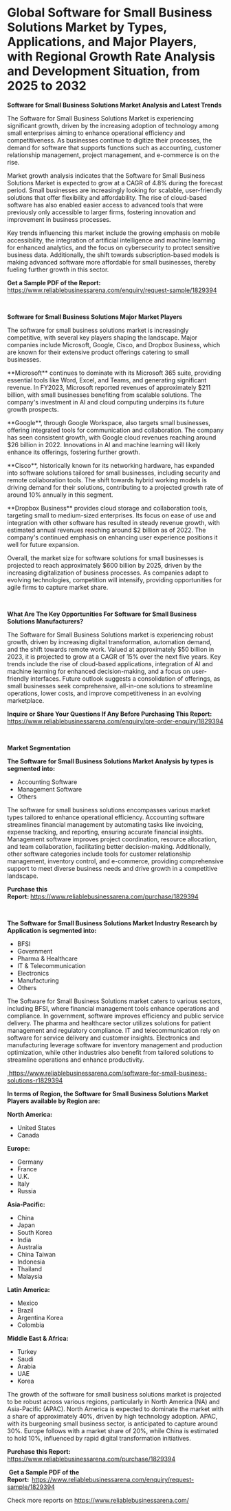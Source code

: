 <p><h1>Global Software for Small Business Solutions Market by Types, Applications, and Major Players, with Regional Growth Rate Analysis and Development Situation, from 2025 to 2032</h1></p><p><strong>Software for Small Business Solutions Market Analysis and Latest Trends</strong></p>
<p><p>The Software for Small Business Solutions Market is experiencing significant growth, driven by the increasing adoption of technology among small enterprises aiming to enhance operational efficiency and competitiveness. As businesses continue to digitize their processes, the demand for software that supports functions such as accounting, customer relationship management, project management, and e-commerce is on the rise. </p><p>Market growth analysis indicates that the Software for Small Business Solutions Market is expected to grow at a CAGR of 4.8% during the forecast period. Small businesses are increasingly looking for scalable, user-friendly solutions that offer flexibility and affordability. The rise of cloud-based software has also enabled easier access to advanced tools that were previously only accessible to larger firms, fostering innovation and improvement in business processes.</p><p>Key trends influencing this market include the growing emphasis on mobile accessibility, the integration of artificial intelligence and machine learning for enhanced analytics, and the focus on cybersecurity to protect sensitive business data. Additionally, the shift towards subscription-based models is making advanced software more affordable for small businesses, thereby fueling further growth in this sector.</p></p>
<p><strong>Get a Sample PDF of the Report:&nbsp;</strong> <a href="https://www.reliablebusinessarena.com/enquiry/request-sample/1829394?utm_campaign=3042&utm_medium=2&utm_source=Github&utm_content=ia&utm_term=26032025&utm_id=software-for-small-business-solutions">https://www.reliablebusinessarena.com/enquiry/request-sample/1829394</a></p>
<p>&nbsp;</p>
<p><strong>Software for Small Business Solutions Major Market Players</strong></p>
<p><p>The software for small business solutions market is increasingly competitive, with several key players shaping the landscape. Major companies include Microsoft, Google, Cisco, and Dropbox Business, which are known for their extensive product offerings catering to small businesses.</p><p>**Microsoft** continues to dominate with its Microsoft 365 suite, providing essential tools like Word, Excel, and Teams, and generating significant revenue. In FY2023, Microsoft reported revenues of approximately $211 billion, with small businesses benefiting from scalable solutions. The company's investment in AI and cloud computing underpins its future growth prospects.</p><p>**Google**, through Google Workspace, also targets small businesses, offering integrated tools for communication and collaboration. The company has seen consistent growth, with Google cloud revenues reaching around $26 billion in 2022. Innovations in AI and machine learning will likely enhance its offerings, fostering further growth.</p><p>**Cisco**, historically known for its networking hardware, has expanded into software solutions tailored for small businesses, including security and remote collaboration tools. The shift towards hybrid working models is driving demand for their solutions, contributing to a projected growth rate of around 10% annually in this segment.</p><p>**Dropbox Business** provides cloud storage and collaboration tools, targeting small to medium-sized enterprises. Its focus on ease of use and integration with other software has resulted in steady revenue growth, with estimated annual revenues reaching around $2 billion as of 2022. The company's continued emphasis on enhancing user experience positions it well for future expansion.</p><p>Overall, the market size for software solutions for small businesses is projected to reach approximately $600 billion by 2025, driven by the increasing digitalization of business processes. As companies adapt to evolving technologies, competition will intensify, providing opportunities for agile firms to capture market share.</p></p>
<p>&nbsp;</p>
<p><strong>What Are The Key Opportunities For Software for Small Business Solutions Manufacturers?</strong></p>
<p><p>The Software for Small Business Solutions market is experiencing robust growth, driven by increasing digital transformation, automation demand, and the shift towards remote work. Valued at approximately $50 billion in 2023, it is projected to grow at a CAGR of 15% over the next five years. Key trends include the rise of cloud-based applications, integration of AI and machine learning for enhanced decision-making, and a focus on user-friendly interfaces. Future outlook suggests a consolidation of offerings, as small businesses seek comprehensive, all-in-one solutions to streamline operations, lower costs, and improve competitiveness in an evolving marketplace.</p></p>
<p><strong>Inquire or Share Your Questions If Any Before Purchasing This Report:</strong> <a href="https://www.reliablebusinessarena.com/enquiry/pre-order-enquiry/1829394?utm_campaign=3042&utm_medium=2&utm_source=Github&utm_content=ia&utm_term=26032025&utm_id=software-for-small-business-solutions">https://www.reliablebusinessarena.com/enquiry/pre-order-enquiry/1829394</a></p>
<p>&nbsp;</p>
<p><strong>Market Segmentation</strong></p>
<p><strong>The Software for Small Business Solutions Market Analysis by types is segmented into:</strong></p>
<p><ul><li>Accounting Software</li><li>Management Software</li><li>Others</li></ul></p>
<p><p>The software for small business solutions encompasses various market types tailored to enhance operational efficiency. Accounting software streamlines financial management by automating tasks like invoicing, expense tracking, and reporting, ensuring accurate financial insights. Management software improves project coordination, resource allocation, and team collaboration, facilitating better decision-making. Additionally, other software categories include tools for customer relationship management, inventory control, and e-commerce, providing comprehensive support to meet diverse business needs and drive growth in a competitive landscape.</p></p>
<p><strong>Purchase this Report:&nbsp;</strong><a href="https://www.reliablebusinessarena.com/purchase/1829394?utm_campaign=3042&utm_medium=2&utm_source=Github&utm_content=ia&utm_term=26032025&utm_id=software-for-small-business-solutions">https://www.reliablebusinessarena.com/purchase/1829394</a></p>
<p>&nbsp;</p>
<p><strong>The Software for Small Business Solutions Market Industry Research by Application is segmented into:</strong></p>
<p><ul><li>BFSI</li><li>Government</li><li>Pharma & Healthcare</li><li>IT & Telecommunication</li><li>Electronics</li><li>Manufacturing</li><li>Others</li></ul></p>
<p><p>The Software for Small Business Solutions market caters to various sectors, including BFSI, where financial management tools enhance operations and compliance. In government, software improves efficiency and public service delivery. The pharma and healthcare sector utilizes solutions for patient management and regulatory compliance. IT and telecommunication rely on software for service delivery and customer insights. Electronics and manufacturing leverage software for inventory management and production optimization, while other industries also benefit from tailored solutions to streamline operations and enhance productivity.</p></p>
<p><a href="https://www.reliablebusinessarena.com/software-for-small-business-solutions-r1829394?utm_campaign=3042&utm_medium=2&utm_source=Github&utm_content=ia&utm_term=26032025&utm_id=software-for-small-business-solutions">&nbsp;https://www.reliablebusinessarena.com/software-for-small-business-solutions-r1829394</a></p>
<p><strong>In terms of Region, the Software for Small Business Solutions Market Players available by Region are:</strong></p>
<p>
    <p> <strong> North America: </strong>
        <ul>
            <li>United States</li>
            <li>Canada</li>
        </ul>
        </p> 
    <p> <strong> Europe: </strong>
        <ul>
            <li>Germany</li>
            <li>France</li>
            <li>U.K.</li>
            <li>Italy</li>
            <li>Russia</li>
        </ul>
        </p> 
    <p> <strong> Asia-Pacific: </strong>
        <ul>
            <li>China</li>
            <li>Japan</li>
            <li>South Korea</li>
            <li>India</li>
            <li>Australia</li>
            <li>China Taiwan</li>
            <li>Indonesia</li>
            <li>Thailand</li>
            <li>Malaysia</li>
        </ul>
        </p> 
    <p> <strong> Latin America: </strong>
        <ul>
            <li>Mexico</li>
            <li>Brazil</li>
            <li>Argentina Korea</li>
            <li>Colombia</li>
        </ul>
        </p> 
    <p> <strong> Middle East & Africa: </strong>
        <ul>
            <li>Turkey</li>
            <li>Saudi</li>
            <li>Arabia</li>
            <li>UAE</li>
            <li>Korea</li>
        </ul>
    </p>
    </p>
<p><p>The growth of the software for small business solutions market is projected to be robust across various regions, particularly in North America (NA) and Asia-Pacific (APAC). North America is expected to dominate the market with a share of approximately 40%, driven by high technology adoption. APAC, with its burgeoning small business sector, is anticipated to capture around 30%. Europe follows with a market share of 20%, while China is estimated to hold 10%, influenced by rapid digital transformation initiatives.</p></p>
<p><strong>Purchase this Report: </strong><a href="https://www.reliablebusinessarena.com/purchase/1829394?utm_campaign=3042&utm_medium=2&utm_source=Github&utm_content=ia&utm_term=26032025&utm_id=software-for-small-business-solutions">https://www.reliablebusinessarena.com/purchase/1829394</a></p>
<p>&nbsp;<strong>Get a Sample PDF of the Report:&nbsp;&nbsp;</strong><a href="https://www.reliablebusinessarena.com/enquiry/request-sample/1829394?utm_campaign=3042&utm_medium=2&utm_source=Github&utm_content=ia&utm_term=26032025&utm_id=software-for-small-business-solutions">https://www.reliablebusinessarena.com/enquiry/request-sample/1829394</a></p>
<p><strong></strong></p>
<p>Check more reports on <a href="https://www.reliablebusinessarena.com/?utm_campaign=3042&utm_medium=2&utm_source=Github&utm_content=ia&utm_term=26032025&utm_id=software-for-small-business-solutions">https://www.reliablebusinessarena.com/</a></p>
